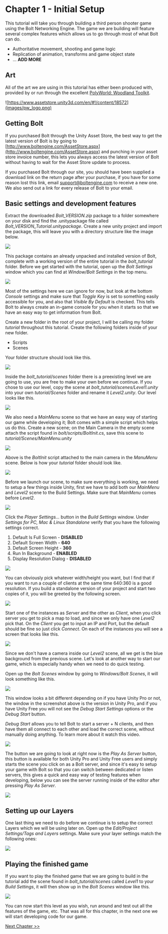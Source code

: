 # Chapter 1 - Initial Setup

This tutorial will take you through building a third person shooter game using the Bolt Networking Engine. The game
we are building will feature several complex features which allows us to go through most of what Bolt can do.

 * Authoritative movement, shooting and game logic
 * Replication of animation, transforms and game object state
 * ... **ADD MORE**

## Art

All of the art we are using in this tutorial has either been produced with, provided by or run through the excellent [PolyWorld: Woodland Toolkit](https://www.assetstore.unity3d.com/en/#!/content/18572).

![https://www.assetstore.unity3d.com/en/#!/content/18572](images/pw_logo.png)


## Getting Bolt

If you purchased Bolt through the Unity Asset Store, the best way to get the latest version of Bolt is by going to [http://www.boltengine.com/AssetStore.aspx](http://www.boltengine.com/AssetStore.aspx) and punching in your asset store invoice number, this lets you always access the latest version of Bolt without having to wait for the Asset Store update to process.

If you purchased Bolt through our site, you should have been supplied a download link on the return page after your purchase, if you have for some reason lost this link, email [support@boltengine.com](support@boltengine.com) to receive a new one. We also send out a link for every release of Bolt to your email. 

## Basic settings and development features

Extract the downloaded *Bolt\_VERSION.zip* package to a folder somewhere on your disk and find the .unitypackage file called *Bolt\_VERSION_Tutorial.unitypackage*. Create a new unity project and import the package, this will leave you with a directory structure like the image below.

![](images/img0.png)

This package contains an already unpacked and installed version of Bolt, complete with a working version of the entire tutorial in the *bolt\_tutorial* folder. Before we get started with the tutorial, open up the *Bolt Settings* window which you can find at *Window/Bolt Settings* in the top menu.

![](images/img1.png)

Most of the settings here we can ignore for now, but look at the bottom *Console* settings and make sure that *Toggle Key* is set to something easily accessible for you, and also that *Visible By Default* is checked. This tells Bolt to always create an in-game console for you when it starts so that we have an easy way to get information from Bolt.   

Create a new folder in the root of your project, I will be calling my folder *tutorial* throughout this tutorial. Create the following folders inside of your new folder.

* Scripts
* Scenes

Your folder structure should look like this.
 
![](images/img3.png)

Inside the *bolt\_tutorial/scenes* folder there is a preexisting level we are going to use, you are free to make your own before we continue. If you chose to use our level, copy the scene at *bolt\_tutorial/scenes/Level1.unity* into your own *tutorial/Scenes* folder and rename it *Level2.unity*. Our level looks like this.

![](images/img2.png)

We also need a *MainMenu* scene so that we have an easy way of starting our game while developing it; Bolt comes with a simple script which helps us do this. Create a new scene; on the Main Camera in the empty scene attach the script found in *bolt/scripts/BoltInit.cs*, save this scene to *tutorial/Scenes/MainMenu.unity*

![](images/img4.png)

Above is the *BoltInit* script attached to the main camera in the *ManuMenu* scene. Below is how your *tutorial* folder should look like.

![](images/img5.png)

Before we launch our scene, to make sure everything is working, we need to setup a few things inside Unity, first we have to add both our *MainMenu* and *Level2* scene to the Build Settings. Make sure that *MainMenu* comes before *Level2*.

![](images/img6.png)

Click the *Player Settings...* button in the *Build Settings* window. Under *Settings for PC, Mac & Linux Standalone* verify that you have the following settings correct.

1. Default Is Full Screen - **DISABLED**  
2. Default Screen Width - **640**
3. Default Screen Height - **360**
4. Run In Background - **ENABLED**
5. Display Resolution Dialog - **DISABLED**

![](images/img7.png) 

You can obviously pick whatever width/height you want, but I find that if you want to run a couple of clients at the same time 640:360 is a good resolution. If you build a standalone version of your project and start two copies of it, you will be greeted by the following screen.

![](images/img8.png)

Start one of the instances as *Server* and the other as *Client*, when you click server you get to pick a map to load, and since we only have one *Level2* pick that. On the *Client* you get to input an IP and Port, but the default should be fine so just click *Connect*. On each of the instances you will see a screen that looks like this.

![](images/img9.png)

Since we don't have a camera inside our *Level2* scene, all we get is the blue background from the previous scene. Let's look at another way to start our game, which is especially handy when we need to do quick testing.

Open up the *Bolt Scenes* window by going to *Windows/Bolt Scenes*, it will look something like this.

![](images/img10.png)

This window looks a bit different depending on if you have Unity Pro or not, the window in the screenshot above is the version in Unity Pro, and if you have Unity Free you will not see the *Debug Start Settings* options or the *Debug Start* button. 

*Debug Start* allows you to tell Bolt to start a server + N clients, and then have them all connect to each other and load the correct scene, without manually doing anything. To learn more about it watch this video.

[![](http://img.youtube.com/vi/SIBu4SGxcRU/0.jpg)](http://www.youtube.com/watch?v=SIBu4SGxcRU)

The button we are going to look at right now is the *Play As Server* button, this button is available for both Unity Pro and Unity Free users and simply starts the scene you click on as a Bolt server, and since it's easy to setup your game with Bolt so that you can switch between dedicated or listen servers, this gives a quick and easy way of testing features when developing, below you can see the server running inside of the editor after pressing *Play As Server*.  

![](images/img11.png)

## Setting up our Layers

One last thing we need to do before we continue is to setup the correct Layers which we will be using later on. Open up the *Edit/Project Settings/Tags and Layers* settings. Make sure your layer settings match the following ones:

![](images/img38.png)

## Playing the finished game

If you want to play the finished game that we are going to build in the tutorial add the scene found in *bolt_tutorial/scenes* called *Level1* to your *Build Settings*, it will then show up in the *Bolt Scenes* window like this.

![](images/img48.png)

You can now start this level as you wish, run around and test out all the features of the game, etc. That was all for this chapter, in the next one we will start developing code for our game.

[Next Chapter >>](chapter2.md)
